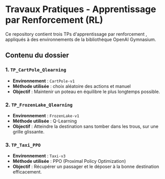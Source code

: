 #  Travaux Pratiques - Apprentissage par Renforcement (RL)

Ce repository contient trois TPs d'apprentissage par renforcement , appliqués à des environnements de la bibliothèque OpenAI Gymnasium.

##  Contenu du dossier

### 1.  `TP_CartPole_Qlearning`
- **Environnement** : `CartPole-v1`
- **Méthode utilisée** : choix aléatoire des actions et manuel
- **Objectif** : Maintenir un poteau en équilibre le plus longtemps possible.

### 2.  `TP_FrozenLake_Qlearning`
- **Environnement** : `FrozenLake-v1`
- **Méthode utilisée** : Q-Learning
- **Objectif** : Atteindre la destination sans tomber dans les trous, sur une grille glissante.

### 3.  `TP_Taxi_PPO`
- **Environnement** : `Taxi-v3`
- **Méthode utilisée** : PPO (Proximal Policy Optimization)
- **Objectif** : Récupérer un passager et le déposer à la bonne destination efficacement.


